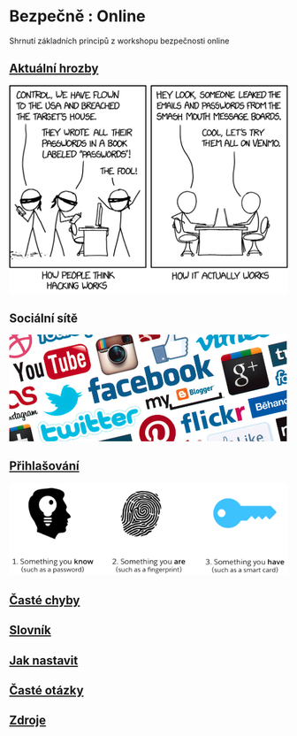 # Bezpečně : Online

Shrnutí základních principů z workshopu bezpečnosti online

## [Aktuální hrozby](threats.md)

![Co hacking opravdu je](images/hacking.png)

## Sociální sítě

![Soukromí na sociálních sítích](images/social-networks.jpg)

## [Přihlašování](login.md)

![Typy autentizace](images/auth_types.png)

## [Časté chyby](commonmistakes.md)

## [Slovník](slovnik.md)

## [Jak nastavit](how-to.md)

## [Časté otázky](faq.md)

## [Zdroje](links.md)
